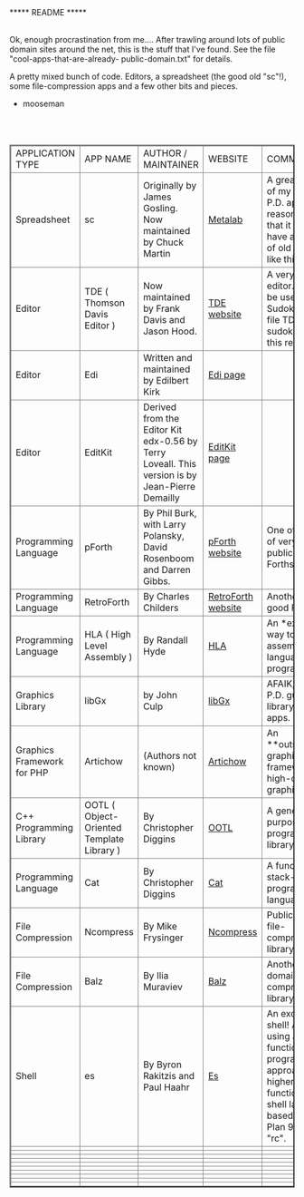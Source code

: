 <html>
<br>
<br> 

 *****  README  *****  <br> <br> 

Ok, enough procrastination from me.... After trawling around lots of public domain sites
around the net, this is the stuff that I've found.  See the file "cool-apps-that-are-already-
public-domain.txt" for details.  

A pretty mixed bunch of code.  Editors, a spreadsheet (the good old "sc"!), some file-compression 
apps and a few other bits and pieces.  

- mooseman 

 <br><br>  

<table bordercolorlight="#5757FF" bordercolordark="#0000BD" border=2>
<thead> 
<tr> 
<td>APPLICATION TYPE</td>
<td>APP NAME</td> 
<td>AUTHOR / MAINTAINER</td>
<td>WEBSITE</td>
<td>COMMENTS</td> 
</tr>
<thead>

<tr>
<td>Spreadsheet</td> 
<td>sc</td> 
<td>Originally by James Gosling. Now maintained by Chuck Martin</td> 
<td><a href="ftp://metalab.unc.edu/pub/Linux/apps/financial/spreadsheet/">Metalab</a></td> 
<td>A great app!  One of my favourite P.D. apps, one reason being that it is so old (I have a real love of old P.D. apps like this). </td> 
</tr> 

<tr>
<td>Editor</td> 
<td>TDE ( Thomson Davis Editor )</td> 
<td>Now maintained by Frank Davis and Jason Hood.</td> 
<td><a href="http://www.geocities.com/jadoxa/tde/index.html">TDE website</a></td> 
<td>A very good editor.  Can even be used to play Sudoku!  See the file TDE-sudoku.zip in this repository. </td> 
</tr> 

<tr>
<td>Editor</td> 
<td>Edi</td> 
<td>Written and maintained by Edilbert Kirk</td> 
<td><a href="http://home.arcor.de/mdoege/edi/">Edi page</a></td> 
<td> </td> 
</tr> 

<tr>
<td>Editor</td> 
<td>EditKit</td> 
<td>Derived from the Editor Kit edx-0.56 by Terry Loveall.  This version is by Jean-Pierre Demailly</td> 
<td><a href="http://freshmeat.net/projects/editkit">EditKit page</a></td> 
<td>  </td> 
</tr> 

<tr>
<td>Programming Language</td> 
<td>pForth</td> 
<td>By Phil Burk, with Larry Polansky, David Rosenboom and Darren Gibbs. </td> 
<td><a href="http://www.softsynth.com/pforth/">pForth website</a></td> 
<td>One of a number of very good public-domain Forths.</td> 
</tr> 

<tr>
<td>Programming Language</td> 
<td>RetroForth</td> 
<td>By Charles Childers</td> 
<td><a href="http://retroforth.org/">RetroForth website</a></td> 
<td>Another very good Forth. </td> 
</tr> 

<tr>
<td>Programming Language</td> 
<td>HLA ( High Level Assembly )</td> 
<td>By Randall Hyde</td> 
<td><a href="http://webster.cs.ucr.edu/AsmTools/HLA/index.html">HLA</a></td> 
<td>An *excellent* way to learn assembly-language programming. </td> 
</tr> 

<tr>
<td>Graphics Library</td> 
<td>libGx</td> 
<td>by John Culp</td> 
<td><a href="http://www.johnculp.net/">libGx</a></td> 
<td>AFAIK, the only P.D. gui widget library for X11 apps.</td> 
</tr> 

<tr>
<td>Graphics Framework for PHP</td> 
<td>Artichow</td> 
<td>(Authors not known) </td> 
<td><a href="http://www.artichow.org/">Artichow</a></td> 
<td>An **outstanding** graphics framework!  Very high-quality graphics. </td> 
</tr> 

<tr>
<td>C++ Programming Library</td> 
<td>OOTL ( Object-Oriented Template Library )</td> 
<td>By Christopher Diggins</td> 
<td><a href="http://www.ootl.org/">OOTL</a></td> 
<td>A general-purpose programming library for C++.</td> 
</tr> 

<tr>
<td>Programming Language</td> 
<td>Cat</td> 
<td>By Christopher Diggins</td> 
<td><a href="http://www.cat-language.com/">Cat</a></td> 
<td>A functional, stack-based programming language.</td> 
</tr> 

<tr>
<td>File Compression</td> 
<td>Ncompress</td> 
<td>By Mike Frysinger</td> 
<td><a href="http://ncompress.sourceforge.net/">Ncompress</a></td> 
<td>Public-domain file-compression library</td> 
</tr> 

<tr>
<td>File Compression</td> 
<td>Balz</td> 
<td>By Ilia Muraviev</td> 
<td> <a href="http://balz.sourceforge.net/">Balz</a></td> 
<td>Another public-domain file-compression library</td> 
</tr> 

<tr>
<td>Shell</td> 
<td>es</td> 
<td>By Byron Rakitzis and Paul Haahr</td> 
<td><a href="http://www.webcom.com/~haahr/es/es-usenix-winter93.html">Es</a></td> 
<td>An excellent shell! A P.D. shell using a functional programming approach, with higher-order functions.  The shell language is based on the Plan 9 shell - "rc". </td> 
</tr> 

<tr>
<td>    </td> 
<td>    </td> 
<td>    </td> 
<td>    </td> 
<td>    </td> 
</tr> 

<tr>
<td>    </td> 
<td>    </td> 
<td>    </td> 
<td>    </td> 
<td>    </td> 
</tr> 

<tr>
<td>    </td> 
<td>    </td> 
<td>    </td> 
<td>    </td> 
<td>    </td> 
</tr> 

<tr>
<td>    </td> 
<td>    </td> 
<td>    </td> 
<td>    </td> 
<td>    </td> 
</tr> 

<tr>
<td>    </td> 
<td>    </td> 
<td>    </td> 
<td>    </td> 
<td>    </td> 
</tr> 

<tr>
<td>    </td> 
<td>    </td> 
<td>    </td> 
<td>    </td> 
<td>    </td> 
</tr> 

<tr>
<td>    </td> 
<td>    </td> 
<td>    </td> 
<td>    </td> 
<td>    </td> 
</tr> 

<tr>
<td>    </td> 
<td>    </td> 
<td>    </td> 
<td>    </td> 
<td>    </td> 
</tr> 

<tr>
<td>    </td> 
<td>    </td> 
<td>    </td> 
<td>    </td> 
<td>    </td> 
</tr> 

<tr>
<td>    </td> 
<td>    </td> 
<td>    </td> 
<td>    </td> 
<td>    </td> 
</tr> 

</table> 
</html> 

 

  

